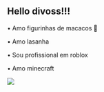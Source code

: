 ## Hello divoss!!! 

 • Amo figurinhas de macacos 🐒
 
 • Amo lasanha 
 
 • Sou profissional em roblox 

 • Amo minecraft 


![](https://tenor.com/t1PJuq78Siv.gif)


